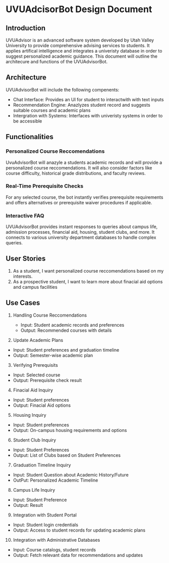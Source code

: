 # UVUAdcisorBot Design Document
## Introduction
 UVUAdvisor is an advanced software system developed by Utah Valley University to provide comprehensive advising services to students. It applies artifical intelligence and integrates a univeristy database in order to suggest personalized academic guidance. This document will outline the architecure and functions of the UVUAdvisorBot.

 ## Architecture
 UVUAdvisorBot will include the following compenents:
 - Chat Interface: Provides an UI for student to interactwith with text inputs
 - Recommendation Engine: Anazlyzes student record and suggests suitable courses and academic plans
 - Intergration with Systems: Interfaces with univeristy systems in order to be accessible



## Functionalities
### Personalized Course Reccomendations
UvuAdvisorBot will anazyle a students academic records and will provide a personalized course reccomendations. It will also consider factors like course difficulty, historical grade distributions, and faculty reviews. 

### Real-Time Prerequisite Checks
For any selected course, the bot instantly verifies prerequisite requirements and offers alternatives or prerequisite waiver procedures if applicable.

### Interactive FAQ
UVUAdvisorBot provides instant responses to queries about campus life, admission processes, financial aid, housing, student clubs, and more. It connects to various university department databases to handle complex queries.

## User Stories
1. As a student, I want personalized course reccomendations based on my interests.
2. As a prospective student, I want to learn more about finacial aid options and campus facilities

## Use Cases

1. Handling Course Reccomendations
    - Input: Student academic records and preferences
    - Output: Recommended courses with details

2. Update Academic Plans
- Input: Student preferences and graduation timeline
- Output: Semester-wise academic plan

3. Verifying Prerequisits
- Input: Selected course
- Output: Prerequisite check result

4. Finacial Aid Inquiry
- Input: Student preferences
- Output: Finacial Aid options

5. Housing Inquiry
- Input: Student preferences
- Output: On-campus housing requirements and options

6. Student Club Inquiry
- Input: Student Preferences
- Output: List of Clubs based on Student Preferences

7. Graduation Timeline Inquiry
- Input: Student Question about Academic History/Future
- OutPut: Personalized Academic Timeline

8. Campus Life Inquiry
- Input: Student Preference
- Output: Result 

9. Integration with Student Portal
- Input: Student login credentials
- Output: Access to student records for updating academic plans

10. Integration with Administrative Databases
- Input: Course catalogs, student records
- Output: Fetch relevant data for recommendations and updates





